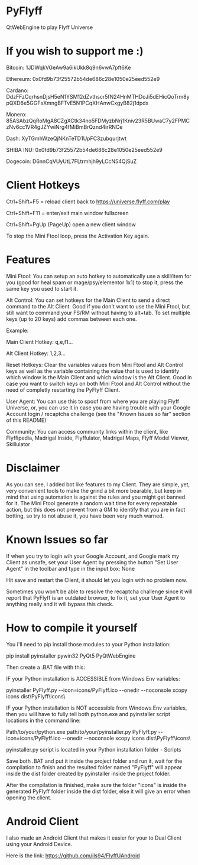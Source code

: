 # PyFlyff
QtWebEngine to play Flyff Universe

# If you wish to support me :)

Bitcoin: 
1JDWqkVGeAw9a6ikUkk8q9n6vwA7pft6Ke

Ethereum: 
0x0fd9b73f25572b54de686c28e1050e25eed552e9

Cardano: 
DdzFFzCqrhsnDjsH5eN1YSM12dZvthscr5fN24HnMTHDcJi5dEHicQoTrm8ypQXD6e5GGFsXmngBFTvE5N1PCqXHAnwCxgyB82j1dpdx

Monero: 
85ASAbzQqRoMgA8CZgXCtk34no5FDMyzbNrj1Kniv23R5BUwaC7y2FPMCzNv6cc1VR4gJZYwiNrg4fMiBmBrQznd4irRNCe

Dash: 
XyTGmhWzeQjNKnTeTD1UpFC3zubqurjtwt

SHIBA INU: 
0x0fd9b73f25572b54de686c28e1050e25eed552e9

Dogecoin: 
D6nnCqVUyUtL7FLtrmhjh9yLCcN54QjSuZ

# Client Hotkeys

Ctrl+Shift+F5 = reload client back to https://universe.flyff.com/play

Ctrl+Shift+F11 = enter/exit main window fullscreen

Ctrl+Shift+PgUp (PageUp) open a new client window

To stop the Mini Ftool loop, press the Activation Key again.

# Features

Mini Ftool: You can setup an auto hotkey to automatically use a skill/item for you (good for heal spam or mage/psy/elementor 1x1) to stop it, press the same key you used to start it.

Alt Control: You can set hotkeys for the Main Client to send a direct command to the Alt Client. Good if you don't want to use the Mini Ftool, but still want to command your FS/RM without having to alt+tab. To set multiple keys (up to 20 keys) add commas between each one.

Example:

Main Client Hotkey: q,e,f1...

Alt Client Hotkey: 1,2,3...

Reset Hotkeys: Clear the variables values from Mini Ftool and Alt Control keys as well as the variable containing the value that is used to identify which window is the Main Client and which window is the Alt Client. Good in case you want to switch keys on both Mini Ftool and Alt Control without the need of completly restarting the PyFlyff Client.

User Agent: You can use this to spoof from where you are playing Flyff Universe, or, you can use it in case you are having trouble with your Google Account login / recaptcha challenge (see the "Known Issues so far" section of this README)

Community: You can access community links within the client, like Flyffipedia, Madrigal Inside, Flyffulator, Madrigal Maps, Flyff Model Viewer, Skillulator

# Disclaimer

As you can see, I added bot like features to my Client. They are simple, yet, very convenient tools to make the grind a bit more bearable, but keep in mind that using automation is against the rules and you might get banned for it. The Mini Ftool generate a random wait time for every repeatable action, but this does not prevent from a GM to identify that you are in fact botting, so try to not abuse it, you have been very much warned.

# Known Issues so far

If when you try to login wih your Google Account, and Google mark my Client as unsafe, set your User Agent by pressing the button "Set User Agent" in the toolbar and type in the input box: None

Hit save and restart the Client, it should let you login with no problem now.

Sometimes you won't be able to resolve the recaptcha challenge since it will report that PyFlyff is an outdated browser, to fix it, set your User Agent to anything really and it will bypass this check.

# How to compile it yourself

You i'll need to pip install those modules to your Python installation:

pip install pyinstaller pywin32 PyQt5 PyQtWebEngine

Then create a .BAT file with this:

IF your Python installation is ACCESSIBLE from Windows Env variables:

pyinstaller PyFlyff.py --icon=icons/PyFlyff.ico --onedir --noconsole
xcopy icons dist\PyFlyff\icons\

IF your Python installation is NOT accessible from Windows Env variables, then you will have to fully tell both python.exe and pyinstaller script locations in the command line:

Path/to/your/python.exe path/to/your/pyinstaller.py PyFlyff.py --icon=icons/PyFlyff.ico --onedir --noconsole
xcopy icons dist\PyFlyff\icons\

pyinstaller.py script is located in your Python installation folder - Scripts

Save both .BAT and put it inside the project folder and run it, wait for the compilation to finish and the resulted folder named "PyFlyff" will appear inside the dist folder created by pyinstaller inside the project folder.

After the compilation is finished, make sure the folder "icons" is inside the generated PyFlyff folder inside the dist folder, else it will give an error when opening the client.

# Android Client

I also made an Android Client that makes it easier for your to Dual Client using your Android Device.

Here is the link: https://github.com/ils94/FlyffUAndroid
